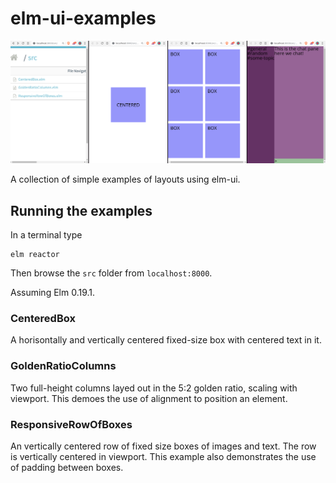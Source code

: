 # elm-ui-examples

![Screenshot](/Screenshot.png?raw=true "Screenshot")

A collection of simple examples of layouts using elm-ui.

## Running the examples

In a terminal type

    elm reactor
    
Then browse the `src` folder from `localhost:8000`.

Assuming Elm 0.19.1.


### CenteredBox
A horisontally and vertically centered fixed-size box with centered text in it. 

### GoldenRatioColumns
Two full-height columns layed out in the 5:2 golden ratio, scaling with viewport. This demoes the use of alignment to position an element.

### ResponsiveRowOfBoxes
An vertically centered row of fixed size boxes of images and text. The row is vertically centered in viewport. This example also demonstrates the use of padding between boxes.

